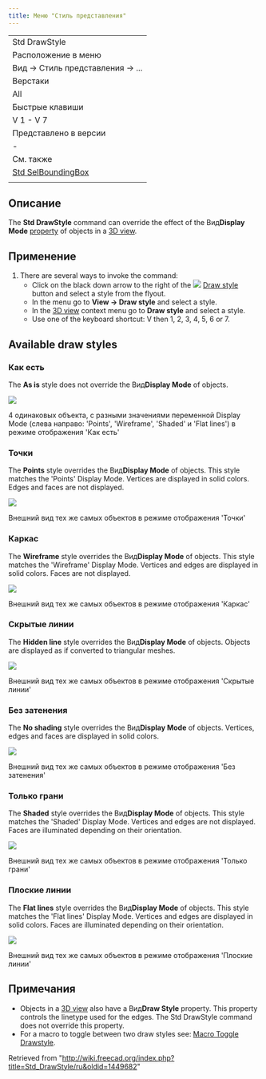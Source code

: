 ```yaml
---
title: Меню "Стиль представления"
---
```

|  |
| --- |
| Std DrawStyle |
| Расположение в меню |
| Вид → Стиль представления → ... |
| Верстаки |
| All |
| Быстрые клавиши |
| V 1 - V 7 |
| Представлено в версии |
| - |
| См. также |
| [Std SelBoundingBox](/Std_SelBoundingBox/ru "Std SelBoundingBox/ru") |
|  |

## Описание

The **Std DrawStyle** command can override the effect of the Вид**Display Mode** [property](/Property_editor "Property editor") of objects in a [3D view](/3D_view "3D view").

## Применение

1. There are several ways to invoke the command:
   * Click on the black down arrow to the right of the ![](/images/Std_DrawStyleAsIs.svg) [Draw style](/Std_DrawStyle "Std DrawStyle") button and select a style from the flyout.
   * In the menu go to **View → Draw style** and select a style.
   * In the [3D view](/3D_view "3D view") context menu go to **Draw style** and select a style.
   * Use one of the keyboard shortcut: V then 1, 2, 3, 4, 5, 6 or 7.

## Available draw styles

### Как есть

The **As is** style does not override the Вид**Display Mode** of objects.

![](/images/Std_DrawStyleAsIs_example.png)

4 одинаковых объекта, с разными значениями переменной Display Mode (слева направо: 'Points', 'Wireframe', 'Shaded' и 'Flat lines') в режиме отображения 'Как есть'

### Точки

The **Points** style overrides the Вид**Display Mode** of objects. This style matches the 'Points' Display Mode. Vertices are displayed in solid colors. Edges and faces are not displayed.

![](/images/Std_DrawStylePoints_example.png)

Внешний вид тех же самых объектов в режиме отображения 'Точки'

### Каркас

The **Wireframe** style overrides the Вид**Display Mode** of objects. This style matches the 'Wireframe' Display Mode. Vertices and edges are displayed in solid colors. Faces are not displayed.

![](/images/Std_DrawStyleWireframe_example.png)

Внешний вид тех же самых объектов в режиме отображения 'Каркас'

### Скрытые линии

The **Hidden line** style overrides the Вид**Display Mode** of objects. Objects are displayed as if converted to triangular meshes.

![](/images/Std_DrawStyleHiddenLine_example.png)

Внешний вид тех же самых объектов в режиме отображения 'Скрытые линии'

### Без затенения

The **No shading** style overrides the Вид**Display Mode** of objects. Vertices, edges and faces are displayed in solid colors.

![](/images/Std_DrawStyleNoShading_example.png)

Внешний вид тех же самых объектов в режиме отображения 'Без затенения'

### Только грани

The **Shaded** style overrides the Вид**Display Mode** of objects. This style matches the 'Shaded' Display Mode. Vertices and edges are not displayed. Faces are illuminated depending on their orientation.

![](/images/Std_DrawStyleShaded_example.png)

Внешний вид тех же самых объектов в режиме отображения 'Только грани'

### Плоские линии

The **Flat lines** style overrides the Вид**Display Mode** of objects. This style matches the 'Flat lines' Display Mode. Vertices and edges are displayed in solid colors. Faces are illuminated depending on their orientation.

![](/images/Std_DrawStyleFlatLines_example.png)

Внешний вид тех же самых объектов в режиме отображения 'Плоские линии'

## Примечания

* Objects in a [3D view](/3D_view "3D view") also have a Вид**Draw Style** property. This property controls the linetype used for the edges. The Std DrawStyle command does not override this property.
* For a macro to toggle between two draw styles see: [Macro Toggle Drawstyle](/Macro_Toggle_Drawstyle "Macro Toggle Drawstyle").

Retrieved from "<http://wiki.freecad.org/index.php?title=Std_DrawStyle/ru&oldid=1449682>"